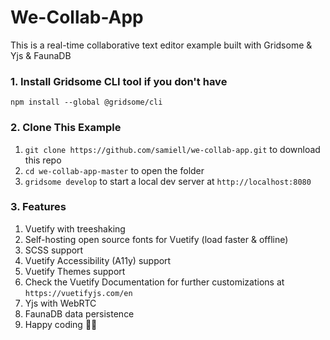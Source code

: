 # We-Collab-App
This is a real-time collaborative text editor example
built with Gridsome & Yjs & FaunaDB

### 1. Install Gridsome CLI tool if you don't have

`npm install --global @gridsome/cli`

### 2. Clone This Example

1. `git clone https://github.com/samiell/we-collab-app.git` to download this repo
2. `cd we-collab-app-master` to open the folder
3. `gridsome develop` to start a local dev server at `http://localhost:8080`


### 3. Features

1. Vuetify with treeshaking
2. Self-hosting open source fonts for Vuetify (load faster & offline)
3. SCSS support
4. Vuetify Accessibility (A11y) support
5. Vuetify Themes support
6. Check the Vuetify Documentation for further customizations at `https://vuetifyjs.com/en`
7. Yjs with WebRTC
8. FaunaDB data persistence
9. Happy coding 🎉🙌

